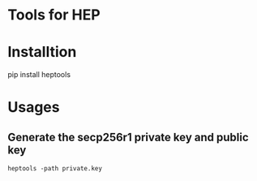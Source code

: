 # Tools for HEP

# Installtion
pip install heptools

# Usages

## Generate the secp256r1 private key and public key
`
heptools -path private.key
`
